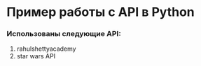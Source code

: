 # Пример работы с API в Python


### Использованы следующие API:
1.	rahulshettyacademy
2.	star wars API




